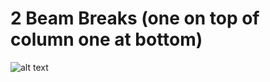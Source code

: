 # 2 Beam Breaks (one on top of column one at bottom)
![alt text](https://github.com/EdwardoSunny/2022-RapidReact/blob/main/doc/reference-pictures/intakeColumnTopBottosm.png)
